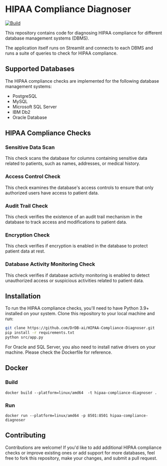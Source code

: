 # HIPAA Compliance Diagnoser

[![Build](https://github.com/Kaleidoscope-Inc/kaleidoscope-webapp/actions/workflows/main.yml/badge.svg)](https://github.com/DrDB-ai/HIPAA-Compliance-Diagnoser/actions/workflows/test-and-build-container.yml)

This repository contains code for diagnosing HIPAA compliance for different database management systems (DBMS).

The application itself runs on Streamlit and connects to each DBMS and runs a suite of queries to check for HIPAA compliance.

## Supported Databases

The HIPAA compliance checks are implemented for the following database management systems:

- PostgreSQL
- MySQL
- Microsoft SQL Server
- IBM Db2
- Oracle Database

## HIPAA Compliance Checks

### Sensitive Data Scan

This check scans the database for columns containing sensitive data related to patients, such as names, addresses, or medical history.

### Access Control Check

This check examines the database's access controls to ensure that only authorized users have access to patient data.

### Audit Trail Check

This check verifies the existence of an audit trail mechanism in the database to track access and modifications to patient data.

### Encryption Check

This check verifies if encryption is enabled in the database to protect patient data at rest.

### Database Activity Monitoring Check

This check verifies if database activity monitoring is enabled to detect unauthorized access or suspicious activities related to patient data.

## Installation

To run the HIPAA compliance checks, you'll need to have Python 3.9+ installed on your system. Clone this repository to your local machine and run:

```bash
git clone https://github.com/DrDB-ai/HIPAA-Compliance-Diagnoser.git
pip install -r requirements.txt
python src/app.py
```

For Oracle and SQL Server, you also need to install native drivers on your machine. Please check the Dockerfile for reference.

## Docker

### Build

```
docker build --platform=linux/amd64  -t hipaa-compliance-diagnoser .
```

### Run

```
docker run --platform=linux/amd64 -p 8501:8501 hipaa-compliance-diagnoser
```

## Contributing

Contributions are welcome! If you'd like to add additional HIPAA compliance checks or improve existing ones or add support for more databases, feel free to fork this repository, make your changes, and submit a pull request.